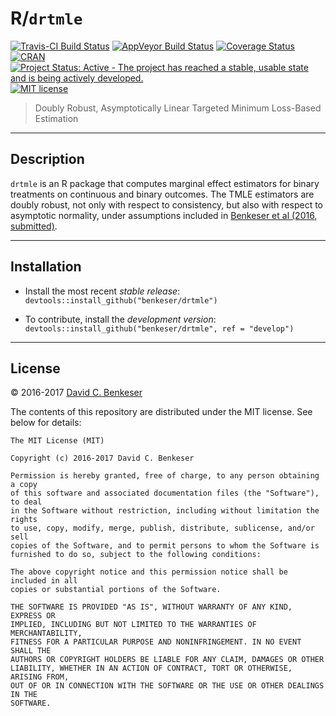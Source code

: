 # R/`drtmle`

[![Travis-CI Build Status](https://travis-ci.org/benkeser/drtmle.svg?branch=master)](https://travis-ci.org/benkeser/drtmle)
[![AppVeyor Build  Status](https://ci.appveyor.com/api/projects/status/github/benkeser/drtmle?branch=master&svg=true)](https://ci.appveyor.com/project/benkeser/drtmle)
[![Coverage Status](https://img.shields.io/codecov/c/github/benkeser/drtmle/master.svg)](https://codecov.io/github/benkeser/drtmle?branch=master)
[![CRAN](http://www.r-pkg.org/badges/version/drtmle)](http://www.r-pkg.org/pkg/drtmle)
[![Project Status: Active - The project has reached a stable, usable state and is being actively developed.](http://www.repostatus.org/badges/latest/active.svg)](http://www.repostatus.org/#active)
[![MIT license](http://img.shields.io/badge/license-MIT-brightgreen.svg)](http://opensource.org/licenses/MIT)

> Doubly Robust, Asymptotically Linear Targeted Minimum Loss-Based Estimation 

---

## Description

`drtmle` is an R package that computes marginal effect estimators for binary 
treatments on continuous and binary outcomes. The TMLE estimators are doubly
robust, not only with respect to consistency, but also with respect to asymptotic 
normality, under assumptions included in [Benkeser et al (2016, submitted)](http://biostats.bepress.com/ucbbiostat/paper356/). 

---

## Installation

- Install the most recent _stable release_:
  `devtools::install_github("benkeser/drtmle")`

- To contribute, install the _development version_:
  `devtools::install_github("benkeser/drtmle", ref = "develop")`

---

## License

&copy; 2016-2017 [David C. Benkeser](http://www.benkeserstatistics.com)

The contents of this repository are distributed under the MIT license. See
below for details:
```
The MIT License (MIT)

Copyright (c) 2016-2017 David C. Benkeser

Permission is hereby granted, free of charge, to any person obtaining a copy
of this software and associated documentation files (the "Software"), to deal
in the Software without restriction, including without limitation the rights
to use, copy, modify, merge, publish, distribute, sublicense, and/or sell
copies of the Software, and to permit persons to whom the Software is
furnished to do so, subject to the following conditions:

The above copyright notice and this permission notice shall be included in all
copies or substantial portions of the Software.

THE SOFTWARE IS PROVIDED "AS IS", WITHOUT WARRANTY OF ANY KIND, EXPRESS OR
IMPLIED, INCLUDING BUT NOT LIMITED TO THE WARRANTIES OF MERCHANTABILITY,
FITNESS FOR A PARTICULAR PURPOSE AND NONINFRINGEMENT. IN NO EVENT SHALL THE
AUTHORS OR COPYRIGHT HOLDERS BE LIABLE FOR ANY CLAIM, DAMAGES OR OTHER
LIABILITY, WHETHER IN AN ACTION OF CONTRACT, TORT OR OTHERWISE, ARISING FROM,
OUT OF OR IN CONNECTION WITH THE SOFTWARE OR THE USE OR OTHER DEALINGS IN THE
SOFTWARE.
```